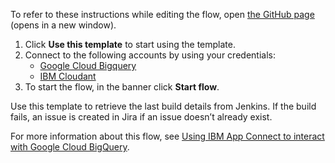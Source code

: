 To refer to these instructions while editing the flow, open [the GitHub page](https://github.com/ot4i/app-connect-templates/blob/main/resources/markdown/Retrieve%20documents%20from%20IBM%20Cloudant%20and%20insert%20document%20data%20into%20a%20Google%20Cloud%20BigQuery%20table_instructions.md) (opens in a new window).

1. Click **Use this template** to start using the template.
2. Connect to the following accounts by using your credentials:
   - [Google Cloud Bigquery](https://ibm.biz/acgbigquery) 
   - [IBM Cloudant](https://ibm.biz/accloudant) 
3. To start the flow, in the banner click **Start flow**.

Use this template to retrieve the last build details from Jenkins. If the build fails, an issue is created in Jira if an issue doesn’t already exist.

For more information about this flow, see [Using IBM App Connect to interact with Google Cloud BigQuery](https://community.ibm.com/community/user/integration/blogs/ibm-integration-id-team1/2020/09/28/using-ibm-app-connect-to-interact-with-google-clou).
